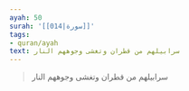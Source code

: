 ```yaml
---
ayah: 50
surah: '[[014|سورة]]'
tags:
- quran/ayah
text: سرابيلهم من قطران وتغشى وجوههم النار
---
```

> سرابيلهم من قطران وتغشى وجوههم النار
